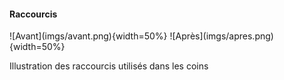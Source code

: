 #### Raccourcis

<div id="fig:dubins">
![Avant](imgs/avant.png){width=50%}
![Après](imgs/apres.png){width=50%}

Illustration des raccourcis utilisés dans les coins
</div>

